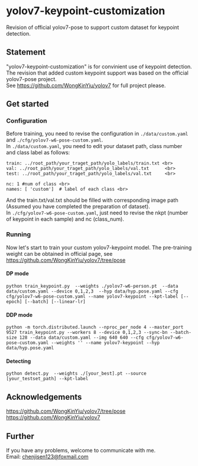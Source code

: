 # yolov7-keypoint-customization
Revision of official yolov7-pose to support custom dataset for keypoint detection.<br>
## Statement
"yolov7-keypoint-customization" is for convinient use of keypoint detection. The revision that added custom keypoint support was based on the official yolov7-pose project.<br>
See https://github.com/WongKinYiu/yolov7 for full project please.
## Get started
### Configuration
Before training, you need to revise the configuration in ```./data/custom.yaml``` and ```./cfg/yolov7-w6-pose-custom.yaml```.<br>
In ```./data/custom.yaml```, you need to edit your dataset path, class number and class label as follows:<br>
```
train: ../root_path/your_traget_path/yolo_labels/train.txt <br>
val: ../root_path/your_traget_path/yolo_labels/val.txt      <br>
test: ../root_path/your_traget_path/yolo_labels/val.txt     <br>

nc: 1 #num of class <br>
names: [ 'custom']  # label of each class <br>
```
And the train.txt/val.txt should be filled with corresponding image path (Assumed you have completed the preparation of dataset). <br>
In ```./cfg/yolov7-w6-pose-custom.yaml```, just need to revise the nkpt (number of keypoint in each sample) and nc (class_num).<br>
### Running
Now let's start to train your custom yolov7-keypoint model. The pre-training weight can be obtained in official page, see https://github.com/WongKinYiu/yolov7/tree/pose <br>
#### DP mode
```
python train_keypoint.py  --weights ./yolov7-w6-person.pt  --data data/custom.yaml --device 0,1,2,3  --hyp data/hyp.pose.yaml --cfg cfg/yolov7-w6-pose-custom.yaml --name yolov7-keypoint --kpt-label [--epoch] [--batch] [--linear-lr]
```
#### DDP mode
```
python -m torch.distributed.launch --nproc_per_node 4 --master_port 9527 train_keypoint.py --workers 8 --device 0,1,2,3 --sync-bn --batch-size 128 --data data/custom.yaml --img 640 640 --cfg cfg/yolov7-w6-pose-custom.yaml --weights '' --name yolov7-keypoint --hyp data/hyp.pose.yaml
```
#### Detecting
```
python detect.py  --weights ./[your_best].pt --source [your_testset_path] --kpt-label
```
## Acknowledgements
https://github.com/WongKinYiu/yolov7/tree/pose <br>
https://github.com/WongKinYiu/yolov7 <br>
## Further
If you have any problems, welcome to communicate with me. <br>
Email: chenjisen123@foxmail.com <br>
